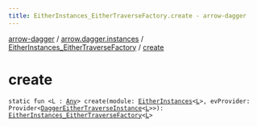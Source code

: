 ```yaml
---
title: EitherInstances_EitherTraverseFactory.create - arrow-dagger
---
```


[arrow-dagger](../../index.html) / [arrow.dagger.instances](../index.html) / [EitherInstances_EitherTraverseFactory](index.html) / [create](./create.html)

# create

`static fun <L : `[`Any`](https://kotlinlang.org/api/latest/jvm/stdlib/kotlin/-any/index.html)`> create(module: `[`EitherInstances`](../-either-instances/index.html)`<`[`L`](create.html#L)`>, evProvider: Provider<`[`DaggerEitherTraverseInstance`](../-dagger-either-traverse-instance/index.html)`<`[`L`](create.html#L)`>>): `[`EitherInstances_EitherTraverseFactory`](index.html)`<`[`L`](create.html#L)`>`